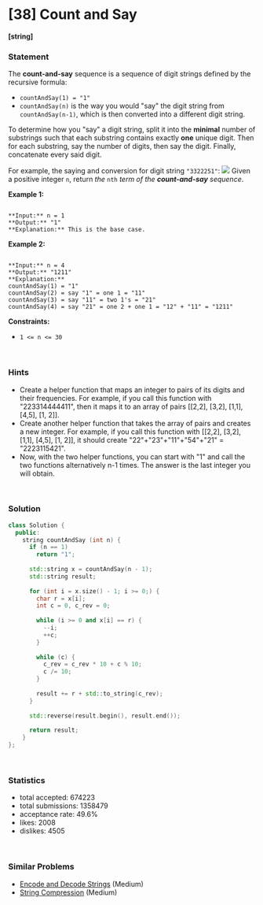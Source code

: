 # [38] Count and Say

**[string]**

### Statement

The **count-and-say** sequence is a sequence of digit strings defined by the recursive formula:

* `countAndSay(1) = "1"`
* `countAndSay(n)` is the way you would "say" the digit string from `countAndSay(n-1)`, which is then converted into a different digit string.



To determine how you "say" a digit string, split it into the **minimal** number of substrings such that each substring contains exactly **one** unique digit. Then for each substring, say the number of digits, then say the digit. Finally, concatenate every said digit.

For example, the saying and conversion for digit string `"3322251"`:
![](https://assets.leetcode.com/uploads/2020/10/23/countandsay.jpg)
Given a positive integer `n`, return *the* `nth` *term of the **count-and-say** sequence*.


**Example 1:**

```

**Input:** n = 1
**Output:** "1"
**Explanation:** This is the base case.

```

**Example 2:**

```

**Input:** n = 4
**Output:** "1211"
**Explanation:**
countAndSay(1) = "1"
countAndSay(2) = say "1" = one 1 = "11"
countAndSay(3) = say "11" = two 1's = "21"
countAndSay(4) = say "21" = one 2 + one 1 = "12" + "11" = "1211"

```

**Constraints:**
* `1 <= n <= 30`


<br>

### Hints

- Create a helper function that maps an integer to pairs of its digits and their frequencies. For example, if you call this function with "223314444411", then it maps it to an array of pairs [[2,2], [3,2], [1,1], [4,5], [1, 2]].
- Create another helper function that takes the array of pairs and creates a new integer. For example, if you call this function with [[2,2], [3,2], [1,1], [4,5], [1, 2]], it should create "22"+"23"+"11"+"54"+"21" = "2223115421".
- Now, with the two helper functions, you can start with "1" and call the two functions alternatively n-1 times. The answer is the last integer you will obtain.

<br>

### Solution

```cpp
class Solution {
  public:
    string countAndSay (int n) {
      if (n == 1)
        return "1";
      
      std::string x = countAndSay(n - 1);
      std::string result;
      
      for (int i = x.size() - 1; i >= 0;) {
        char r = x[i];
        int c = 0, c_rev = 0;
        
        while (i >= 0 and x[i] == r) {
          --i;
          ++c;
        }
        
        while (c) {
          c_rev = c_rev * 10 + c % 10;
          c /= 10;
        }
        
        result += r + std::to_string(c_rev);
      }
      
      std::reverse(result.begin(), result.end());
      
      return result;
    }
};
```

<br>

### Statistics

- total accepted: 674223
- total submissions: 1358479
- acceptance rate: 49.6%
- likes: 2008
- dislikes: 4505

<br>

### Similar Problems

- [Encode and Decode Strings](https://leetcode.com/problems/encode-and-decode-strings) (Medium)
- [String Compression](https://leetcode.com/problems/string-compression) (Medium)
